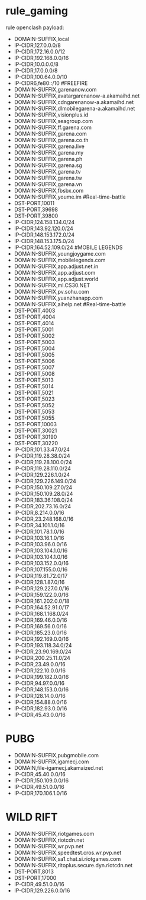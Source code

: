 # rule_gaming
rule openclash
payload:
  - DOMAIN-SUFFIX,local
  - IP-CIDR,127.0.0.0/8
  - IP-CIDR,172.16.0.0/12
  - IP-CIDR,192.168.0.0/16
  - IP-CIDR,10.0.0.0/8
  - IP-CIDR,17.0.0.0/8
  - IP-CIDR,100.64.0.0/10
  - IP-CIDR6,fe80::/10
#FREEFIRE
  - DOMAIN-SUFFIX,garenanow.com
  - DOMAIN-SUFFIX,avatargarenanow-a.akamaihd.net
  - DOMAIN-SUFFIX,cdngarenanow-a.akamaihd.net
  - DOMAIN-SUFFIX,dlmobilegarena-a.akamaihd.net
  - DOMAIN-SUFFIX,visionplus.id
  - DOMAIN-SUFFIX,seagroup.com
  - DOMAIN-SUFFIX,ff.garena.com
  - DOMAIN-SUFFIX,garena.com
  - DOMAIN-SUFFIX,garena.co.th
  - DOMAIN-SUFFIX,garena.live
  - DOMAIN-SUFFIX,garena.my
  - DOMAIN-SUFFIX,garena.ph
  - DOMAIN-SUFFIX,garena.sg
  - DOMAIN-SUFFIX,garena.tv
  - DOMAIN-SUFFIX,garena.tw
  - DOMAIN-SUFFIX,garena.vn
  - DOMAIN-SUFFIX,fbsbx.com
  - DOMAIN-SUFFIX,youme.im
  #Real-time-battle
  - DST-PORT,10011 
  - DST-PORT,39698 
  - DST-PORT,39800 
  - IP-CIDR,124.158.134.0/24 
  - IP-CIDR,143.92.120.0/24 
  - IP-CIDR,148.153.172.0/24 
  - IP-CIDR,148.153.175.0/24 
  - IP-CIDR,164.52.109.0/24 
 #MOBILE LEGENDS
  - DOMAIN-SUFFIX,youngjoygame.com
  - DOMAIN-SUFFIX,mobilelegends.com
  - DOMAIN-SUFFIX,app.adjust.net.in
  - DOMAIN-SUFFIX,app.adjust.com
  - DOMAIN-SUFFIX,app.adjust.world
  - DOMAIN-SUFFIX,ml.CS30.NET
  - DOMAIN-SUFFIX,pv.sohu.com
  - DOMAIN-SUFFIX,yuanzhanapp.com
  - DOMAIN-SUFFIX,aihelp.net
  #Real-time-battle
  - DST-PORT,4003 
  - DST-PORT,4004 
  - DST-PORT,4014 
  - DST-PORT,5001 
  - DST-PORT,5002 
  - DST-PORT,5003 
  - DST-PORT,5004 
  - DST-PORT,5005 
  - DST-PORT,5006 
  - DST-PORT,5007 
  - DST-PORT,5008 
  - DST-PORT,5013 
  - DST-PORT,5014 
  - DST-PORT,5021 
  - DST-PORT,5023 
  - DST-PORT,5052 
  - DST-PORT,5053 
  - DST-PORT,5055 
  - DST-PORT,10003 
  - DST-PORT,30021 
  - DST-PORT,30190 
  - DST-PORT,30220
  - IP-CIDR,101.33.47.0/24 
  - IP-CIDR,119.28.38.0/24 
  - IP-CIDR,119.28.100.0/24 
  - IP-CIDR,119.28.110.0/24 
  - IP-CIDR,129.226.1.0/24 
  - IP-CIDR,129.226.149.0/24 
  - IP-CIDR,150.109.27.0/24 
  - IP-CIDR,150.109.28.0/24 
  - IP-CIDR,183.36.108.0/24 
  - IP-CIDR,202.73.16.0/24 
  - IP-CIDR,8.214.0.0/16
  - IP-CIDR,23.248.168.0/16
  - IP-CIDR,34.101.1.0/16
  - IP-CIDR,101.78.1.0/16 
  - IP-CIDR,103.16.1.0/16
  - IP-CIDR,103.96.0.0/16
  - IP-CIDR,103.104.1.0/16
  - IP-CIDR,103.104.1.0/16
  - IP-CIDR,103.152.0.0/16
  - IP-CIDR,107.155.0.0/16
  - IP-CIDR,119.81.72.0/17 
  - IP-CIDR,128.1.87.0/16
  - IP-CIDR,129.227.0.0/16 
  - IP-CIDR,159.122.0.0/16
  - IP-CIDR,161.202.0.0/18 
  - IP-CIDR,164.52.91.0/17
  - IP-CIDR,168.1.168.0/24
  - IP-CIDR,169.46.0.0/16
  - IP-CIDR,169.56.0.0/16 
  - IP-CIDR,185.23.0.0/16
  - IP-CIDR,192.169.0.0/16
  - IP-CIDR,193.118.34.0/24
  - IP-CIDR,23.90.169.0/24
  - IP-CIDR,200.25.11.0/24
  - IP-CIDR,23.49.0.0/16
  - IP-CIDR,122.10.0.0/16
  - IP-CIDR,199.182.0.0/16
  - IP-CIDR,94.97.0.0/16
  - IP-CIDR,148.153.0.0/16
  - IP-CIDR,128.14.0.0/16
  - IP-CIDR,154.88.0.0/16
  - IP-CIDR,182.93.0.0/16
  - IP-CIDR,45.43.0.0/16
  # PUBG
  - DOMAIN-SUFFIX,pubgmobile.com  
  - DOMAIN-SUFFIX,igamecj.com
  - DOMAIN,file-igamecj.akamaized.net
  - IP-CIDR,45.40.0.0/16
  - IP-CIDR,150.109.0.0/16
  - IP-CIDR,49.51.0.0/16
  - IP-CIDR,170.106.1.0/16
  # WILD RIFT
  - DOMAIN-SUFFIX,riotgames.com
  - DOMAIN-SUFFIX,riotcdn.net
  - DOMAIN-SUFFIX,wr.pvp.net
  - DOMAIN-SUFFIX,speedtest.cros.wr.pvp.net
  - DOMAIN-SUFFIX,sa1.chat.si.riotgames.com
  - DOMAIN-SUFFIX,ritoplus.secure.dyn.riotcdn.net
  - DST-PORT,8013
  - DST-PORT,17000
  - IP-CIDR,49.51.0.0/16
  - IP-CIDR,129.226.0.0/16
 
